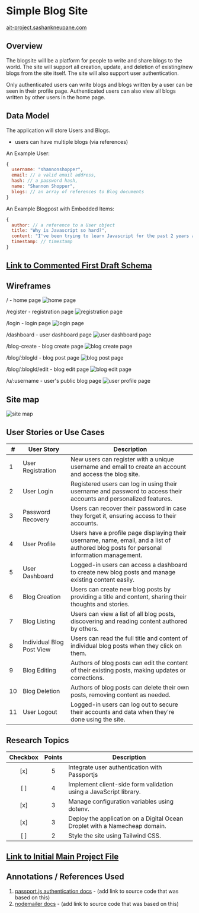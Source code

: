 # Simple Blog Site

[ait-project.sashankneupane.com](http://ait-project.sashankneupane.com)

## Overview

The blogsite will be a platform for people to write and share blogs to the world. The site will support all creation, update, and deletion of existing/new blogs from the site itself. The site will also support user authentication.

Only authenticated users can write blogs and blogs written by a user can be seen in their profile page. Authenticated users can also view all blogs written by other users in the home page.

## Data Model

The application will store Users and Blogs.

- users can have multiple blogs (via references)

An Example User:

```javascript
{
  username: "shannonshopper",
  email: // a valid email address,
  hash: // a password hash,
  name: "Shannon Shopper",
  blogs: // an array of references to Blog documents
}
```

An Example Blogpost with Embedded Items:

```javascript
{
  author: // a reference to a User object
  title: "Why is Javascript so hard?",
  content: "I've been trying to learn Javascript for the past 2 years and I still don't understand it."
  timestamp: // timestamp
}
```

## [Link to Commented First Draft Schema](db.mjs)

## Wireframes

/ - home page
![home page](public/documentation/home.png)

/register - registration page
![registration page](public/documentation/register.png)

/login - login page
![login page](public/documentation/login.png)

/dashboard - user dashboard page
![user dashboard page](public/documentation/dashboard.png)

/blog-create - blog create page
![blog create page](public/documentation/blog-create.png)

/blog/:blogId - blog post page
![blog post page](public/documentation/blog-post.png)

/blog/:blogId/edit - blog edit page
![blog edit page](public/documentation/blog-edit.png)

/u/:username - user's public blog page
![user profile page](public/documentation/username.png)

## Site map

![site map](public/documentation/site-map.jpeg)

## User Stories or Use Cases

| #   | User Story                | Description                                                                                                                              |
| --- | ------------------------- | ---------------------------------------------------------------------------------------------------------------------------------------- |
| 1   | User Registration         | New users can register with a unique username and email to create an account and access the blog site.                                   |
| 2   | User Login                | Registered users can log in using their username and password to access their accounts and personalized features.                        |
| 3   | Password Recovery         | Users can recover their password in case they forget it, ensuring access to their accounts.                                              |
| 4   | User Profile              | Users have a profile page displaying their username, name, email, and a list of authored blog posts for personal information management. |
| 5   | User Dashboard            | Logged-in users can access a dashboard to create new blog posts and manage existing content easily.                                      |
| 6   | Blog Creation             | Users can create new blog posts by providing a title and content, sharing their thoughts and stories.                                    |
| 7   | Blog Listing              | Users can view a list of all blog posts, discovering and reading content authored by others.                                             |
| 8   | Individual Blog Post View | Users can read the full title and content of individual blog posts when they click on them.                                              |
| 9   | Blog Editing              | Authors of blog posts can edit the content of their existing posts, making updates or corrections.                                       |
| 10  | Blog Deletion             | Authors of blog posts can delete their own posts, removing content as needed.                                                            |
| 11  | User Logout               | Logged-in users can log out to secure their accounts and data when they're done using the site.                                          |

## Research Topics

| Checkbox | Points | Description                                                                |
| :------: | :----: | -------------------------------------------------------------------------- |
|   [x]    |   5    | Integrate user authentication with Passportjs                              |
|   [ ]    |   4    | Implement client-side form validation using a JavaScript library.          |
|   [x]    |   3    | Manage configuration variables using dotenv.                               |
|   [x]    |   3    | Deploy the application on a Digital Ocean Droplet with a Namecheap domain. |
|   [ ]    |   2    | Style the site using Tailwind CSS.                                         |

## [Link to Initial Main Project File](app.mjs)

## Annotations / References Used

1. [passport.js authentication docs](http://passportjs.org/docs) - (add link to source code that was based on this)
2. [nodemailer docs](https://nodemailer.com/about/) - (add link to source code that was based on this)
